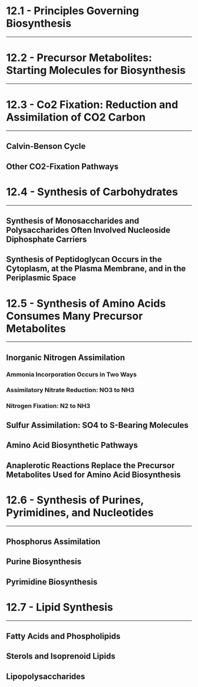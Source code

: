 # 12.1 - Principles Governing Biosynthesis

---

# 12.2 - Precursor Metabolites: Starting Molecules for Biosynthesis

---

# 12.3 - Co2 Fixation: Reduction and Assimilation of CO2 Carbon

---
## Calvin-Benson Cycle
## Other CO2-Fixation Pathways

# 12.4 - Synthesis of Carbohydrates

---
## Synthesis of Monosaccharides and Polysaccharides Often Involved Nucleoside Diphosphate Carriers
## Synthesis of Peptidoglycan Occurs in the Cytoplasm, at the Plasma Membrane, and in the Periplasmic Space
# 12.5 - Synthesis of Amino Acids Consumes Many Precursor Metabolites

---
## Inorganic Nitrogen Assimilation
### Ammonia Incorporation Occurs in Two Ways
### Assimilatory Nitrate Reduction: NO3 to NH3
### Nitrogen Fixation: N2 to NH3
## Sulfur Assimilation: SO4 to S-Bearing Molecules
## Amino Acid Biosynthetic Pathways
## Anaplerotic Reactions Replace the Precursor Metabolites Used for Amino Acid Biosynthesis

# 12.6 - Synthesis of Purines, Pyrimidines, and Nucleotides

---
## Phosphorus Assimilation
## Purine Biosynthesis
## Pyrimidine Biosynthesis

# 12.7 - Lipid Synthesis

---
## Fatty Acids and Phospholipids
## Sterols and Isoprenoid Lipids
## Lipopolysaccharides

